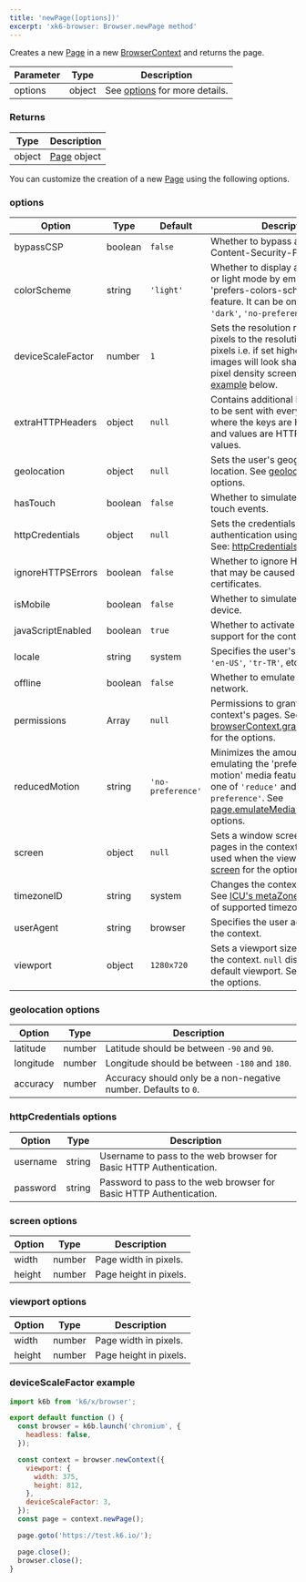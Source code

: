 ```yaml
---
title: 'newPage([options])'
excerpt: 'xk6-browser: Browser.newPage method'
---
```


Creates a new [Page](/javascript-api/xk6-browser/page/) in a new [BrowserContext](/javascript-api/xk6-browser/browsercontext/) and returns the page.

| Parameter | Type   | Description                               |
| --------- | ------ | ----------------------------------------- |
| options   | object | See [options](#options) for more details. |

### Returns

| Type   | Description                                      |
| ------ | ------------------------------------------------ |
| object | [Page](/javascript-api/xk6-browser/page/) object |

You can customize the creation of a new [Page](/javascript-api/xk6-browser/page/) using the following options.

### options

| Option                              | Type    | Default           | Description                                                                                                                                                                                                                                       |
|-------------------------------------|---------|-------------------|---------------------------------------------------------------------------------------------------------------------------------------------------------------------------------------------------------------------------------------------------|
| bypassCSP                           | boolean | `false`           | Whether to bypass a page's Content-Security-Policy.                                                                                                                                                                                               |
| colorScheme                         | string  | `'light'`         | Whether to display a page in dark or light mode by emulating the 'prefers-colors-scheme' media feature. It can be one of `'light'`, `'dark'`, `'no-preference'`.                                                                                  |
| <BWIPT id="433"/> deviceScaleFactor | number  | `1`               | Sets the resolution ratio in physical pixels to the resolution in CSS pixels i.e. if set higher than `1`, then images will look sharper on high pixel density screens. See an [example](#devicescalefactor-example) below.                        |
| extraHTTPHeaders                    | object  | `null`            | Contains additional HTTP headers to be sent with every request, where the keys are HTTP headers and values are HTTP header values.                                                                                                                |
| <BWIPT id="435"/> geolocation       | object  | `null`            | Sets the user's geographical location. See [geolocation](#geolocation-options) for the options.                                                                                                                                                   |
| <BWIPT id="436"/> hasTouch          | boolean | `false`           | Whether to simulate a device with touch events.                                                                                                                                                                                                   |
| httpCredentials                     | object  | `null`            | Sets the credentials for HTTP authentication using Basic Auth. See: [httpCredentials](#httpcredentials-options).                                                                                                                                  |
| ignoreHTTPSErrors                   | boolean | `false`           | Whether to ignore HTTPS errors that may be caused by invalid certificates.                                                                                                                                                                        |
| isMobile                            | boolean | `false`           | Whether to simulate a mobile device.                                                                                                                                                                                                              |
| javaScriptEnabled                   | boolean | `true`            | Whether to activate JavaScript support for the context.                                                                                                                                                                                           |
| locale                              | string  | system            | Specifies the user's locale, such as `'en-US'`, `'tr-TR'`, etc.                                                                                                                                                                                   |
| offline                             | boolean | `false`           | Whether to emulate an offline network.                                                                                                                                                                                                            |
| permissions                         | Array   | `null`            | Permissions to grant for the context's pages. See [browserContext.grantPermissions()](/javascript-api/xk6-browser/browsercontext#browsercontext-grantpermissions-permissions-options) for the options.                                            |
| reducedMotion                       | string  | `'no-preference'` | Minimizes the amount of motion by emulating the 'prefers-reduced-motion' media feature. It can be one of `'reduce'` and `'no-preference'`. See [page.emulateMedia()](/javascript-api/xk6-browser/page#page-emulatemedia-options) for the options. |
| screen                              | object  | `null`            | Sets a window screen size for all pages in the context. It can only be used when the viewport is set. See: [screen](#screen-options) for the options.                                                                                             |
| timezoneID                          | string  | system            | Changes the context's timezone. See [ICU's metaZones.txt](https://cs.chromium.org/chromium/src/third_party/icu/source/data/misc/metaZones.txt?rcl=faee8bc70570192d82d2978a71e2a615788597d1) for a list of supported timezone IDs.                 |
| userAgent                           | string  | browser           | Specifies the user agent to use in the context.                                                                                                                                                                                                   |
| viewport                            | object  | `1280x720`        | Sets a viewport size for all pages in the context. `null` disables the default viewport. See: [viewport](#viewport-options) for the options.                                                                                                      |


<!-- vale on -->

### geolocation options

| Option    | Type   | Description                                                     |
| --------- | ------ | --------------------------------------------------------------- |
| latitude  | number | Latitude should be between `-90` and `90`.                      |
| longitude | number | Longitude should be between `-180` and `180`.                   |
| accuracy  | number | Accuracy should only be a non-negative number. Defaults to `0`. |

### httpCredentials options

| Option   | Type   | Description                                                        |
| -------- | ------ | ------------------------------------------------------------------ |
| username | string | Username to pass to the web browser for Basic HTTP Authentication. |
| password | string | Password to pass to the web browser for Basic HTTP Authentication. |

### screen options

| Option | Type   | Description            |
| ------ | ------ | ---------------------- |
| width  | number | Page width in pixels.  |
| height | number | Page height in pixels. |

<!-- vale off -->

### viewport options

<!-- vale on -->

| Option | Type   | Description            |
| ------ | ------ | ---------------------- |
| width  | number | Page width in pixels.  |
| height | number | Page height in pixels. |

<!-- vale off -->

### deviceScaleFactor example

```javascript
import k6b from 'k6/x/browser';

export default function () {
  const browser = k6b.launch('chromium', {
    headless: false,
  });

  const context = browser.newContext({
    viewport: {
      width: 375,
      height: 812,
    },
    deviceScaleFactor: 3,
  });
  const page = context.newPage();

  page.goto('https://test.k6.io/');

  page.close();
  browser.close();
}
```
